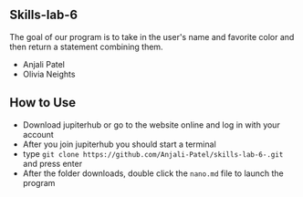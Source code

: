 ## Skills-lab-6

The goal of our program is to take in the user's name and favorite color and then return a statement combining them.

* Anjali Patel
* Olivia Neights

## How to Use 
* Download jupiterhub or go to the website online and log in with your account 
* After you join jupiterhub you should start a terminal
* type `git clone https://github.com/Anjali-Patel/skills-lab-6-.git` and press enter 
* After the folder downloads, double click the `nano.md` file to launch the program
